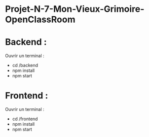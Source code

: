 # Projet-N-7-Mon-Vieux-Grimoire-OpenClassRoom

# Backend :

Ouvrir un terminal :

- cd /backend
- npm install
- npm start

# Frontend :

Ouvrir un terminal :

- cd /frontend
- npm install
- npm start
